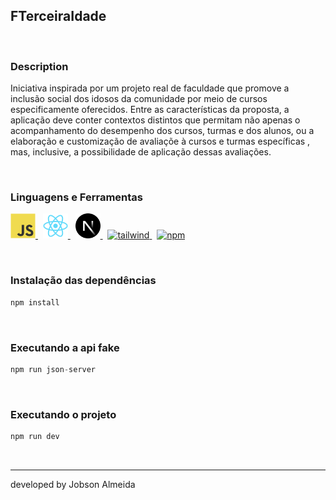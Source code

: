 ## FTerceiraIdade 
&nbsp;
### Description

Iniciativa inspirada por um projeto real de faculdade que promove a inclusão social dos idosos da comunidade por meio de cursos especificamente oferecidos. Entre as características da proposta, a aplicação deve conter contextos distintos que permitam não apenas o acompanhamento do desempenho dos cursos, turmas e dos alunos, ou a elaboração e customização de avaliaçõe à cursos e turmas específicas , mas, inclusive, a possibilidade de aplicação dessas avaliações.

&nbsp;

### Linguagens e Ferramentas



<p>  
    <a
    href="https://developer.mozilla.org/en-US/docs/Web/JavaScript"
    target="_blank"
    rel="noreferrer"
  >
    <img
      src="https://raw.githubusercontent.com/devicons/devicon/master/icons/javascript/javascript-original.svg"
      alt="javascript"
      title="javascript"
      width="40"
      height="40"
    />
  </a>&nbsp;   
  <a href="https://reactjs.org/" target="_blank" rel="noreferrer">
    <img
      src="https://raw.githubusercontent.com/devicons/devicon/master/icons/react/react-original.svg"
      alt="react"
      title="react"
      width="40"
      height="40"
    />
  </a>&nbsp;
  <a href="https://nextjs.org/" target="_blank" rel="noreferrer">
    <img
      src="https://raw.githubusercontent.com/devicons/devicon/master/icons/nextjs/nextjs-original.svg"
      alt="nextjs"
      title="nextjs"
      width="40"
      height="40"
    />
  </a>&nbsp;
  <a href="https://tailwindcss.com/" target="_blank" rel="noreferrer">
    <img
      src="https://www.vectorlogo.zone/logos/tailwindcss/tailwindcss-icon.svg"
      alt="tailwind"
      title="tailwind"
      width="40"
      height="40"
    />
  </a>&nbsp;
  <a
    href="https://www.npmjs.com/"
    target="_blank"
    rel="noreferrer"
  >
    <img
      src="https://www.vectorlogo.zone/logos/npmjs/npmjs-ar21.svg"
      alt="npm"
      title="npm"
      width="100"
      height="40"
    />
  </a>
</p>
 
&nbsp;

### Instalação das dependências

```javascript
npm install
```

&nbsp;

### Executando a api fake

```javascript
npm run json-server
```

&nbsp;

### Executando o projeto

```javascript
npm run dev 
```

&nbsp;
&nbsp;

---

developed by Jobson Almeida